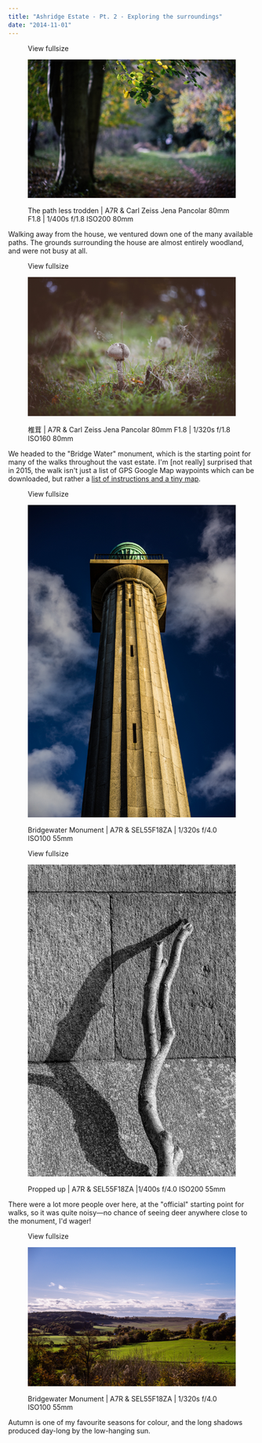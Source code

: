 ```yaml
---
title: "Ashridge Estate - Pt. 2 - Exploring the surroundings"
date: "2014-11-01"
---
```


<figure>

View fullsize

![The path less trodden | A7R &amp; Carl Zeiss Jena Pancolar 80mm F1.8 |&nbsp;1/400s f/1.8 ISO200 80mm](/assets/images/7a972-image-asset.jpeg)

<figcaption>



The path less trodden | A7R & Carl Zeiss Jena Pancolar 80mm F1.8 | 1/400s f/1.8 ISO200 80mm





</figcaption>



</figure>

Walking away from the house, we ventured down one of the many available paths. The grounds surrounding the house are almost entirely woodland, and were not busy at all.

<figure>

View fullsize

![椎茸 | A7R &amp; Carl Zeiss Jena Pancolar 80mm F1.8&nbsp;| 1/320s f/1.8 ISO160 80mm&nbsp;](/assets/images/3533c-image-asset.jpeg)

<figcaption>



椎茸 | A7R & Carl Zeiss Jena Pancolar 80mm F1.8 | 1/320s f/1.8 ISO160 80mm 





</figcaption>



</figure>

We headed to the "Bridge Water" monument, which is the starting point for many of the walks throughout the vast estate. I'm \[not really\] surprised that in 2015, the walk isn't just a list of GPS Google Map waypoints which can be downloaded, but rather a [list of instructions and a tiny map](http://www.nationaltrust.org.uk/article-1355794809383/). 

<figure>

View fullsize

![Bridgewater Monument | A7R &amp; SEL55F18ZA | 1/320s f/4.0 ISO100 55mm](/assets/images/ca742-image-asset.jpeg)

<figcaption>



Bridgewater Monument | A7R & SEL55F18ZA | 1/320s f/4.0 ISO100 55mm





</figcaption>



</figure>

<figure>

View fullsize

![Propped up&nbsp;| A7R &amp; SEL55F18ZA |1/400s f/4.0 ISO200 55mm](/assets/images/24313-image-asset.jpeg)

<figcaption>



Propped up | A7R & SEL55F18ZA |1/400s f/4.0 ISO200 55mm





</figcaption>



</figure>

There were a lot more people over here, at the "official" starting point for walks, so it was quite noisy—no chance of seeing deer anywhere close to the monument, I'd wager!

<figure>

View fullsize

![Bridgewater Monument | A7R &amp; SEL55F18ZA | 1/320s f/4.0 ISO100 55mm](/assets/images/3af88-image-asset.jpeg)

<figcaption>



Bridgewater Monument | A7R & SEL55F18ZA | 1/320s f/4.0 ISO100 55mm





</figcaption>



</figure>

Autumn is one of my favourite seasons for colour, and the long shadows produced day-long by the low-hanging sun.
